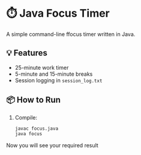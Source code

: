 # ⏱️ Java Focus Timer 

A simple command-line ffocus timer written in Java.

## 💡 Features
- 25-minute work timer
- 5-minute and 15-minute breaks
- Session logging in `session_log.txt`

## 📦 How to Run

1. Compile:
   ```bash
   javac focus.java
   java focus
Now you will see your required result 


